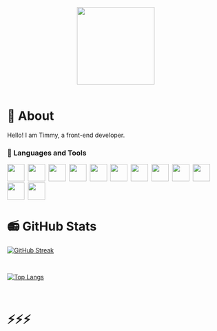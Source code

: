 <div align="center">
<img src="https://avatars.githubusercontent.com/u/72869479?v=4" width="180px" height="180px"/>

</br>
</br>

<img src="https://komarev.com/ghpvc/?username=TIMMLOPK" alt=""/>
</div>

# 👻 About

Hello! I am Timmy, a front-end developer.

### 📌 Languages and Tools
<div>
<img src="https://cdn.jsdelivr.net/gh/devicons/devicon/icons/javascript/javascript-original.svg" width="40" height="40"/>&nbsp;
<img src="https://cdn.jsdelivr.net/gh/devicons/devicon/icons/html5/html5-original.svg" width="40" height="40"/>&nbsp;
<img src="https://cdn.jsdelivr.net/gh/devicons/devicon/icons/css3/css3-original.svg" width="40" height="40"/>&nbsp;
<img src="https://cdn.jsdelivr.net/gh/devicons/devicon/icons/nodejs/nodejs-original.svg" width="40" height="40"/>&nbsp;
<img src="https://cdn.jsdelivr.net/gh/devicons/devicon/icons/python/python-original.svg" width="40" height="40"/>&nbsp;
<img src="https://cdn.jsdelivr.net/gh/devicons/devicon/icons/rust/rust-plain.svg" width="40" height="40"/>&nbsp;
<img src="https://cdn.jsdelivr.net/gh/devicons/devicon/icons/react/react-original.svg" width="40" height="40"/>&nbsp;
<img src="https://cdn.jsdelivr.net/gh/devicons/devicon/icons/nextjs/nextjs-original.svg" width="40" height="40"/>&nbsp;
<img src="https://cdn.jsdelivr.net/gh/devicons/devicon/icons/discordjs/discordjs-original.svg" width="40" height="40"/>&nbsp;
<img src="https://cdn.jsdelivr.net/gh/devicons/devicon/icons/mongodb/mongodb-original.svg" width="40" height="40"/>&nbsp;
<img src="https://cdn.jsdelivr.net/gh/devicons/devicon/icons/tailwindcss/tailwindcss-original-wordmark.svg" width="40" height="40"/>&nbsp;
<img src="https://cdn.jsdelivr.net/gh/devicons/devicon/icons/git/git-original.svg" width="40" height="40"/>&nbsp;
</div>

# 📻 GitHub Stats

[![GitHub Streak](https://github-readme-streak-stats.herokuapp.com?user=TIMMLOPK&theme=github-dark-blue&hide_border=true&date_format=M%20j%5B%2C%20Y%5D)]()

</br>

[![Top Langs](https://github-readme-stats.vercel.app/api/top-langs/?username=TIMMLOPK&layout=compact&theme=vision-friendly-dark)]()

</br>

# ⚡⚡⚡
